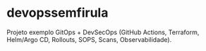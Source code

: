 # devopssemfirula
Projeto exemplo GitOps + DevSecOps (GitHub Actions, Terraform, Helm/Argo CD, Rollouts, SOPS, Scans, Observabilidade).
